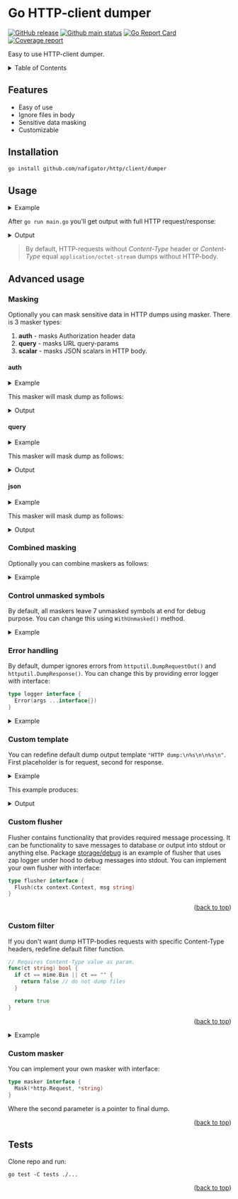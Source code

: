 <a id="readme-top"></a>
# Go HTTP-client dumper

[![GitHub release][Release img]][Release src] [![Github main status][Github main status badge]][Github main status src] [![Go Report Card][Go Report Card badge]][Go Report Card src] [![Coverage report][Codecov report badge]][Codecov report src]

Easy to use HTTP-client dumper.

<!-- TABLE OF CONTENTS -->
<details>
  <summary>Table of Contents</summary>
  <ol>
    <li><a href="#features">Features</a></li>
    <li><a href="#installation">Installation</a></li>
    <li><a href="#usage">Usage</a></li>
    <li>
        <a href="#advanced-usage">Advanced usage</a>
        <ul>
            <li><a href="#masking">Masking</a></li>
            <ul>
                <li><a href="#auth">auth</a></li>
                <li><a href="#query">query</a></li>
                <li><a href="#json">json</a></li>
            </ul>
            <li><a href="#combined-masking">Combined Masking</a></li>
            <li><a href="#control-unmasked-symbols">Control unmasked symbols</a></li>
            <li><a href="#error-handling">Error handling</a></li>
            <li><a href="#custom-template">Custom template</a></li>
            <li><a href="#custom-flusher">Custom flusher</a></li>
            <li><a href="#custom-filter">Custom filter</a></li>
            <li><a href="#custom-masker">Custom masker</a></li>
        </ul>
    </li>
    <li><a href="#tests">Tests</a></li>
  </ol>
</details>

## Features
* Easy of use
* Ignore files in body
* Sensitive data masking
* Customizable

## Installation

```sh
go install github.com/nafigator/http/client/dumper
```

## Usage

<details>
  <summary>Example</summary>

```go
package main

import (
  "net/http"

  "github.com/nafigator/http/client/dumper"
  "github.com/nafigator/http/storage/debug"
  "github.com/nafigator/zapper"
  "github.com/nafigator/zapper/conf"
)

const (
  zapConfig = `
level: debug
encoding: console
outputPaths:
  - stdout
errorOutputPaths:
  - stderr
encoderConfig:
  messageKey: message
  levelKey:   level
  timeKey:    time
  levelEncoder: capital
  timeEncoder:
    layout: 2006-01-02 15:04:05.000
`
)

func main() {
  log := zapper.Must(conf.MustYML(zapConfig))

  // Wrap default http transport by dumper
  d := dumper.New(
    http.DefaultTransport,
    debug.New(log), // Use debug output or implement your own
  )

  c := http.Client{Transport: d}
  _, err := c.Get("https://example.io/api/v3/checks/")
  if err != nil {
    log.Errorln(err)
  }
}
```
<p align="right">(<a href="#readme-top">back to top</a>)</p>

</details>

After `go run main.go` you'll get output with full HTTP request/response:

<details>
  <summary>Output</summary>

```
2025-01-08 09:18:29.254	DEBUG	HTTP dump:
GET /api/v3/checks/ HTTP/1.1
Host: example.io
User-Agent: Go-http-client/1.1
Accept-Encoding: gzip



HTTP/2.0 401 Unauthorized
Content-Length: 28
Content-Type: application/json
Date: Wed, 08 Jan 2025 06:18:29 GMT
X-Frame-Options: DENY

{"error": "missing api key"}
```
<p align="right">(<a href="#readme-top">back to top</a>)</p>

</details>

> By default, HTTP-requests without *Content-Type* header or *Content-Type* equal `application/octet-stream` dumps
> without HTTP-body.


## Advanced usage
### Masking
Optionally you can mask sensitive data in HTTP dumps using masker. There is 3 masker types:
1. **auth** - masks Authorization header data
2. **query** - masks URL query-params
3. **scalar** - masks JSON scalars in HTTP body.

#### auth

<details>
  <summary>Example</summary>

```go
import (
  "github.com/nafigator/http/client/dumper"
  "github.com/nafigator/http/storage/debug"
  "github.com/nafigator/http/masker/auth"
)

func main() {
  ...
  // Wrap default http transport by dumper
  d := dumper.New(http.DefaultTransport, debug.New(log)).
    WithMasker(auth.New()) // Add auth masker
  ...
```
<p align="right">(<a href="#readme-top">back to top</a>)</p>
</details>

This masker will mask dump as follows:

<details>
  <summary>Output</summary>

```shell
2025-01-08 09:18:29.254	DEBUG	HTTP dump:
GET /api/v3/checks/ HTTP/1.1
Host: example.io
Authorization: Bearer ************************f437de0
User-Agent: Go-http-client/1.1
Accept-Encoding: gzip



HTTP/2.0 403 Forbidden
Content-Length: 28
Content-Type: application/json
Date: Wed, 08 Jan 2025 06:18:29 GMT
X-Frame-Options: DENY

{"error": "invalid api key"}
```
<p align="right">(<a href="#readme-top">back to top</a>)</p>
</details>

#### query

<details>
  <summary>Example</summary>

```go
import (
  "github.com/nafigator/http/client/dumper"
  "github.com/nafigator/http/storage/debug"
  "github.com/nafigator/http/masker/query"
)

func main() {
  ...
  // Wrap default http transport by dumper
  d := dumper.New(http.DefaultTransport, debug.New(log)).
    WithMasker(query.New([]string{"user","secret"})) // Add query masker
  ...
```
<p align="right">(<a href="#readme-top">back to top</a>)</p>
</details>

This masker will mask dump as follows:

<details>
  <summary>Output</summary>

```
2025-01-08 09:18:29.254	DEBUG	HTTP dump:
GET /api/v3/checks?user=**onymous&secret=*****6789ABC HTTP/1.1
Host: example.io
User-Agent: Go-http-client/1.1
Accept-Encoding: gzip



HTTP/2.0 403 Forbidden
Content-Length: 28
Content-Type: application/json
Date: Wed, 08 Jan 2025 06:18:29 GMT
X-Frame-Options: DENY

{"error": "invalid secret"}
```
<p align="right">(<a href="#readme-top">back to top</a>)</p>
</details>

#### json

<details>
  <summary>Example</summary>

```go
import (
  "github.com/nafigator/http/client/dumper"
  "github.com/nafigator/http/storage/debug"
  "github.com/nafigator/http/masker/json"
)

func main() {
  ...
  // Wrap default http transport by dumper
  d := dumper.New(http.DefaultTransport, debug.New(log)).
    WithMasker(json.New([]string{"user","secret"})) // Add JSON masker
  ...
```
<p align="right">(<a href="#readme-top">back to top</a>)</p>
</details>

This masker will mask dump as follows:

<details>
  <summary>Output</summary>

```
2025-01-08 09:18:29.254	DEBUG	HTTP dump:
POST /api/v3/checks/ HTTP/1.1
Host: example.io
User-Agent: Go-http-client/1.1
Content-Type: application/json
Accept-Encoding: gzip

{"user":"**onymous","secret":"*****6789ABC"}


HTTP/2.0 403 Forbidden
Content-Length: 28
Content-Type: application/json
Date: Wed, 08 Jan 2025 06:18:29 GMT
X-Frame-Options: DENY

{"error":"invalid secret"}
```
<p align="right">(<a href="#readme-top">back to top</a>)</p>
</details>

### Combined masking
Optionally you can combine maskers as follows:

<details>
  <summary>Example</summary>

```go
  ...
  m := auth.New().
    WithNext(json.New([]string{"secret"}))
  // Wrap default http transport by dumper
  d := dumper.New(http.DefaultTransport, debug.New(log)).
    WithMasker(m) // Add auth and JSON masker
  ...
```
<p align="right">(<a href="#readme-top">back to top</a>)</p>
</details>

### Control unmasked symbols
By default, all maskers leave 7 unmasked symbols at end for debug purpose. You can change this using `WithUnmasked()`
method.

<details>
  <summary>Example</summary>

```go
  ...
  m := auth.New().WithUnmasked(0)
  // Wrap default http transport by dumper
  d := dumper.New(http.DefaultTransport, debug.New(log)).
    WithMasker(m) // Add auth with entire value masker
  ...
```
<p align="right">(<a href="#readme-top">back to top</a>)</p>
</details>

### Error handling
By default, dumper ignores errors from `httputil.DumpRequestOut()` and `httputil.DumpResponse()`. You can change this
by providing error logger with interface:
```go
type logger interface {
  Error(args ...interface{})
}
```

<details>
  <summary>Example</summary>

```go
  ...
  log := zapper.Must(conf.Must())

  d := dumper.
    New(http.DefaultTransport, debug.New(log)).
    WithErrLogger(log)
  ...
```
<p align="right">(<a href="#readme-top">back to top</a>)</p>
</details>

### Custom template
You can redefine default dump output template `"HTTP dump:\n%s\n\n%s\n"`. First placeholder is for request, second
for response.

<details>
  <summary>Example</summary>

```go
  ...
  // Wrap default http transport by dumper
  d := dumper.New(
    http.DefaultTransport,
    debug.New(log), // Use debug output or implement your own
  )
  d.WithTemplate("Dump:\n%s\n✭ ✭ ✭ ✭ ✭ ✭ ✭ ✭ ✭ ✭\n%s\n")
  ...
```
<p align="right">(<a href="#readme-top">back to top</a>)</p>
</details>

This example produces:

<details>
  <summary>Output</summary>

```
2025-01-09 16:03:20.461	DEBUG	Dump:
GET /api/v3/checks/ HTTP/1.1
Host: example.io
User-Agent: Go-http-client/1.1
Accept-Encoding: gzip


✭ ✭ ✭ ✭ ✭ ✭ ✭ ✭ ✭ ✭

HTTP/2.0 401 Unauthorized
Content-Length: 28
Content-Type: application/json
Date: Thu, 09 Jan 2025 13:03:20 GMT
X-Frame-Options: DENY

{"error": "missing api key"}
```
<p align="right">(<a href="#readme-top">back to top</a>)</p>
</details>

### Custom flusher
Flusher contains functionality that provides required message processing. It can be functionality to save
messages to database or output into stdout or anything else. Package [storage/debug][debug src] is an example of 
flusher that uses zap logger under hood to debug messages into stdout. You can implement your own flusher with
interface:
```go
type flusher interface {
  Flush(ctx context.Context, msg string)
}
```
<p align="right">(<a href="#readme-top">back to top</a>)</p>

### Custom filter
If you don't want dump HTTP-bodies requests with specific Content-Type headers, redefine default filter function.
```go
// Requires Content-Type value as param.
func(ct string) bool {
  if ct == mime.Bin || ct == "" {
    return false // do not dump files
  }

  return true
}
```
<p align="right">(<a href="#readme-top">back to top</a>)</p>

<details>
  <summary>Example</summary>

```go
  ...
  // Wrap default http transport by dumper
  d := dumper.New(http.DefaultTransport, debug.New(log)).
    WithFilter(func(ct string) bool {
      return ct != mime.PDF // do not dump PDF file in body
    })
  ...
```
<p align="right">(<a href="#readme-top">back to top</a>)</p>
</details>

### Custom masker
You can implement your own masker with interface:
```go
type masker interface {
  Mask(*http.Request, *string)
}
```
Where the second parameter is a pointer to final dump.
<p align="right">(<a href="#readme-top">back to top</a>)</p>

## Tests
Clone repo and run:
```shell
go test -C tests ./...
```
<p align="right">(<a href="#readme-top">back to top</a>)</p>

[Release img]: https://img.shields.io/github/v/tag/nafigator/http?logo=github&labelColor=333&color=teal&filter=client/dumper*
[Release src]: https://github.com/nafigator/http/tree/main/client/dumper
[Github main status src]: https://github.com/nafigator/http/tree/main/client/dumper
[Github main status badge]: https://github.com/nafigator/http/actions/workflows/go.yml/badge.svg?branch=main
[Go Report Card src]: https://goreportcard.com/report/github.com/nafigator/http/client/dumper
[Go Report Card badge]: https://goreportcard.com/badge/github.com/nafigator/http/client/dumper
[Codecov report src]: https://app.codecov.io/gh/nafigator/http/tree/main
[Codecov report badge]: https://codecov.io/gh/nafigator/http/branch/main/graph/badge.svg
[debug src]: https://github.com/nafigator/http/tree/main/storage/debug
